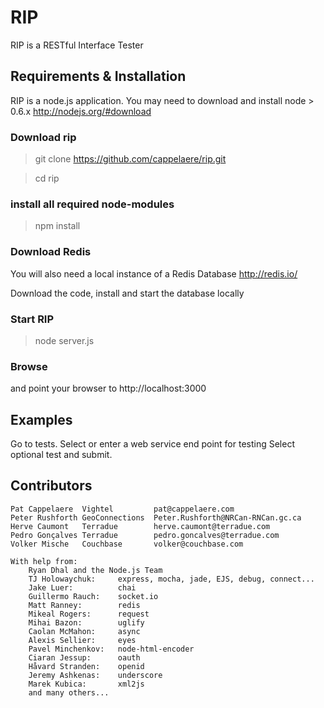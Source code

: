 # RIP

RIP is a RESTful Interface Tester

## Requirements & Installation

RIP is a node.js application.
You may need to download and install node > 0.6.x
http://nodejs.org/#download

### Download rip
> git clone https://github.com/cappelaere/rip.git

> cd rip

### install all required node-modules
> npm install

### Download Redis
You will also need a local instance of a Redis Database
http://redis.io/

Download the code, install and start the database locally

### Start RIP
> node server.js

### Browse
and point your browser to http://localhost:3000 

## Examples

Go to tests.  Select or enter a web service end point for testing
Select optional test and submit.

## Contributors

```
Pat Cappelaere	Vightel			pat@cappelaere.com
Peter Rushforth GeoConnections	Peter.Rushforth@NRCan-RNCan.gc.ca
Herve Caumont	Terradue		herve.caumont@terradue.com
Pedro Gonçalves Terradue		pedro.goncalves@terradue.com
Volker Mische	Couchbase		volker@couchbase.com

With help from:
	Ryan Dhal and the Node.js Team
	TJ Holowaychuk:		express, mocha, jade, EJS, debug, connect...
	Jake Luer:			chai
	Guillermo Rauch:	socket.io
	Matt Ranney:		redis
	Mikeal Rogers:		request
	Mihai Bazon:		uglify
	Caolan McMahon:		async
	Alexis Sellier:		eyes
	Pavel Minchenkov:	node-html-encoder
	Ciaran Jessup:		oauth
	Håvard Stranden:	openid
	Jeremy Ashkenas:	underscore
	Marek Kubica:		xml2js
	and many others...
	
	
